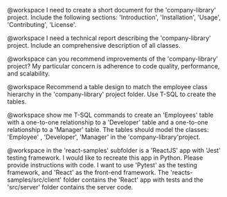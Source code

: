 @workspace I need to create a short document for the 'company-library' project. Include the following sections: 'Introduction', 'Installation', 'Usage', 'Contributing', 'License'. 

@workspace I need a technical report describing the 'company-library' project. Include an comprehensive description of all classes.

@workspace can you recommend improvements of the  'company-library' project? My particular concern is adherence to code quality, performance, and scalability.

@workspace Recommend a table design to match the employee class hierarchy in the  'company-library' project folder. Use T-SQL to create the tables.

@workspace show me T-SQL commands to create an 'Employees' table with a one-to-one relationship to a 'Developer' table and a one-to-one relationship to a 'Manager' table. The tables should model the classes: 'Employee' , 'Developer', 'Manager' in the  'company-library'project.

@workspace in the 'react-samples' subfolder is a 'ReactJS' app with 'Jest' testing framework. I would like to recreate this app in Python. Please provide instructions with code. I want to use 'Pytest' as the testing framework, and 'React' as the front-end framework.  The 'reacts-samples/src/client' folder contains the 'React' app with tests and the 'src/server' folder contains the server code.